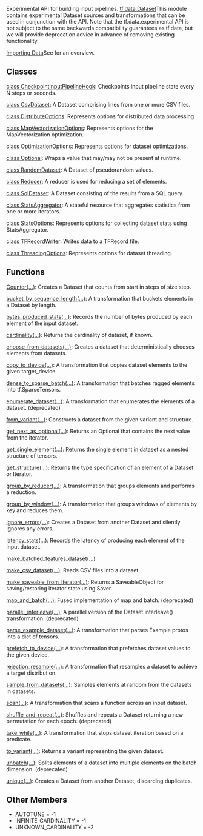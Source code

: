 Experimental API for building input pipelines.
[tf.data.Dataset](https://tensorflow.google.cn/api_docs/python/tf/data/Dataset)This module contains experimental Dataset sources and transformations that can be used in conjunction with the  API. Note that the tf.data.experimental API is not subject to the same backwards compatibility guarantees as tf.data, but we will provide deprecation advice in advance of removing existing functionality.

[Importing Data](https://tensorflow.org/guide/datasets)See  for an overview.

## Classes
[class CheckpointInputPipelineHook](https://tensorflow.google.cn/api_docs/python/tf/data/experimental/CheckpointInputPipelineHook): Checkpoints input pipeline state every N steps or seconds.

[class CsvDataset](https://tensorflow.google.cn/api_docs/python/tf/data/experimental/CsvDataset): A Dataset comprising lines from one or more CSV files.

[class DistributeOptions](https://tensorflow.google.cn/api_docs/python/tf/data/experimental/DistributeOptions): Represents options for distributed data processing.

[class MapVectorizationOptions](https://tensorflow.google.cn/api_docs/python/tf/data/experimental/MapVectorizationOptions): Represents options for the MapVectorization optimization.

[class OptimizationOptions](https://tensorflow.google.cn/api_docs/python/tf/data/experimental/OptimizationOptions): Represents options for dataset optimizations.

[class Optional](https://tensorflow.google.cn/api_docs/python/tf/data/experimental/Optional): Wraps a value that may/may not be present at runtime.

[class RandomDataset](https://tensorflow.google.cn/api_docs/python/tf/data/experimental/RandomDataset): A Dataset of pseudorandom values.

[class Reducer](https://tensorflow.google.cn/api_docs/python/tf/data/experimental/Reducer): A reducer is used for reducing a set of elements.

[class SqlDataset](https://tensorflow.google.cn/api_docs/python/tf/data/experimental/SqlDataset): A Dataset consisting of the results from a SQL query.

[class StatsAggregator](https://tensorflow.google.cn/api_docs/python/tf/data/experimental/StatsAggregator): A stateful resource that aggregates statistics from one or more iterators.

[class StatsOptions](https://tensorflow.google.cn/api_docs/python/tf/data/experimental/StatsOptions): Represents options for collecting dataset stats using StatsAggregator.

[class TFRecordWriter](https://tensorflow.google.cn/api_docs/python/tf/data/experimental/TFRecordWriter): Writes data to a TFRecord file.

[class ThreadingOptions](https://tensorflow.google.cn/api_docs/python/tf/data/experimental/ThreadingOptions): Represents options for dataset threading.

## Functions
[Counter(...)](https://tensorflow.google.cn/api_docs/python/tf/data/experimental/Counter): Creates a Dataset that counts from start in steps of size step.

[bucket_by_sequence_length(...)](https://tensorflow.google.cn/api_docs/python/tf/data/experimental/bucket_by_sequence_length): A transformation that buckets elements in a Dataset by length.

[bytes_produced_stats(...)](https://tensorflow.google.cn/api_docs/python/tf/data/experimental/bytes_produced_stats): Records the number of bytes produced by each element of the input dataset.

[cardinality(...)](https://tensorflow.google.cn/api_docs/python/tf/data/experimental/cardinality): Returns the cardinality of dataset, if known.

[choose_from_datasets(...)](https://tensorflow.google.cn/api_docs/python/tf/data/experimental/choose_from_datasets): Creates a dataset that deterministically chooses elements from datasets.

[copy_to_device(...)](https://tensorflow.google.cn/api_docs/python/tf/data/experimental/copy_to_device): A transformation that copies dataset elements to the given target_device.

[dense_to_sparse_batch(...)](https://tensorflow.google.cn/api_docs/python/tf/data/experimental/dense_to_sparse_batch): A transformation that batches ragged elements into tf.SparseTensors.

[enumerate_dataset(...)](https://tensorflow.google.cn/api_docs/python/tf/data/experimental/enumerate_dataset): A transformation that enumerates the elements of a dataset. (deprecated)

[from_variant(...)](https://tensorflow.google.cn/api_docs/python/tf/data/experimental/from_variant): Constructs a dataset from the given variant and structure.

[get_next_as_optional(...)](https://tensorflow.google.cn/api_docs/python/tf/data/experimental/get_next_as_optional): Returns an Optional that contains the next value from the iterator.

[get_single_element(...)](https://tensorflow.google.cn/api_docs/python/tf/data/experimental/get_single_element): Returns the single element in dataset as a nested structure of tensors.

[get_structure(...)](https://tensorflow.google.cn/api_docs/python/tf/data/experimental/get_structure): Returns the type specification of an element of a Dataset or Iterator.

[group_by_reducer(...)](https://tensorflow.google.cn/api_docs/python/tf/data/experimental/group_by_reducer): A transformation that groups elements and performs a reduction.

[group_by_window(...)](https://tensorflow.google.cn/api_docs/python/tf/data/experimental/group_by_window): A transformation that groups windows of elements by key and reduces them.

[ignore_errors(...)](https://tensorflow.google.cn/api_docs/python/tf/data/experimental/ignore_errors): Creates a Dataset from another Dataset and silently ignores any errors.

[latency_stats(...)](https://tensorflow.google.cn/api_docs/python/tf/data/experimental/latency_stats): Records the latency of producing each element of the input dataset.

[make_batched_features_dataset(...)](https://tensorflow.google.cn/api_docs/python/tf/data/experimental/make_batched_features_dataset)

[make_csv_dataset(...)](https://tensorflow.google.cn/api_docs/python/tf/data/experimental/make_csv_dataset): Reads CSV files into a dataset.

[make_saveable_from_iterator(...)](https://tensorflow.google.cn/api_docs/python/tf/data/experimental/make_saveable_from_iterator): Returns a SaveableObject for saving/restoring iterator state using Saver.

[map_and_batch(...)](https://tensorflow.google.cn/api_docs/python/tf/data/experimental/map_and_batch): Fused implementation of map and batch. (deprecated)

[parallel_interleave(...)](https://tensorflow.google.cn/api_docs/python/tf/data/experimental/parallel_interleave): A parallel version of the Dataset.interleave() transformation. (deprecated)

[parse_example_dataset(...)](https://tensorflow.google.cn/api_docs/python/tf/data/experimental/parse_example_dataset): A transformation that parses Example protos into a dict of tensors.

[prefetch_to_device(...)](https://tensorflow.google.cn/api_docs/python/tf/data/experimental/prefetch_to_device): A transformation that prefetches dataset values to the given device.

[rejection_resample(...)](https://tensorflow.google.cn/api_docs/python/tf/data/experimental/rejection_resample): A transformation that resamples a dataset to achieve a target distribution.

[sample_from_datasets(...)](https://tensorflow.google.cn/api_docs/python/tf/data/experimental/sample_from_datasets): Samples elements at random from the datasets in datasets.

[scan(...)](https://tensorflow.google.cn/api_docs/python/tf/data/experimental/scan): A transformation that scans a function across an input dataset.

[shuffle_and_repeat(...)](https://tensorflow.google.cn/api_docs/python/tf/data/experimental/shuffle_and_repeat): Shuffles and repeats a Dataset returning a new permutation for each epoch. (deprecated)

[take_while(...)](https://tensorflow.google.cn/api_docs/python/tf/data/experimental/take_while): A transformation that stops dataset iteration based on a predicate.

[to_variant(...)](https://tensorflow.google.cn/api_docs/python/tf/data/experimental/to_variant): Returns a variant representing the given dataset.

[unbatch(...)](https://tensorflow.google.cn/api_docs/python/tf/data/experimental/unbatch): Splits elements of a dataset into multiple elements on the batch dimension. (deprecated)

[unique(...)](https://tensorflow.google.cn/api_docs/python/tf/data/experimental/unique): Creates a Dataset from another Dataset, discarding duplicates.

## Other Members
- AUTOTUNE = -1
- INFINITE_CARDINALITY = -1
- UNKNOWN_CARDINALITY = -2
